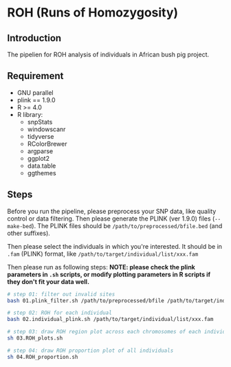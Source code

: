 # ROH (Runs of Homozygosity)

## Introduction

The pipelien for ROH analysis of individuals in African bush pig project.

## Requirement

- GNU parallel
- plink == 1.9.0
- R >= 4.0
- R library:
  - snpStats
  - windowscanr
  - tidyverse
  - RColorBrewer
  - argparse
  - ggplot2
  - data.table
  - ggthemes

## Steps

Before you run the pipeline, please preprocess your SNP data, like quality control or data filtering. Then please generate the PLINK (ver 1.9.0) files (`--make-bed`). The PLINK files should be `/path/to/preprocessed/bfile.bed` (and other suffixes).

Then please select the individuals in which you're interested. It should be in `.fam` (PLINK) format, like `/path/to/target/individual/list/xxx.fam`

Then please run as following steps:
**NOTE: please check the plink parameters in `.sh` scripts, or modify plotting parameters in R scripts if they don't fit your data well.**

```bash
# step 01: filter out invalid sites
bash 01.plink_filter.sh /path/to/preprocessed/bfile /path/to/target/individual/list/xxx.fam
```

```bash
# step 02: ROH for each individual
bash 02.individual_plink.sh /path/to/target/individual/list/xxx.fam
```

```bash
# step 03: draw ROH region plot across each chromosomes of each individual
sh 03.ROH_plots.sh
```

```bash
# step 04: draw ROH proportion plot of all individuals
sh 04.ROH_proportion.sh
```

